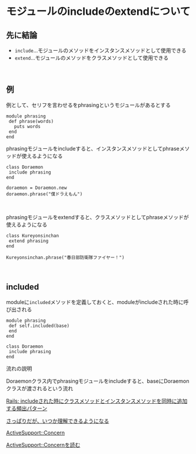 # モジュールのincludeのextendについて

## 先に結論

- `include`...モジュールのメソッドをインスタンスメソッドとして使用できる
- `extend`...モジュールのメソッドをクラスメソッドとして使用できる

<br>

## 例

例として、セリフを言わせるをphrasingというモジュールがあるとする

```
module phrasing
 def phrase(words)
   puts words
 end
end
```

phrasingモジュールをincludeすると、インスタンスメソッドとしてphraseメソッドが使えるようになる

```
class Doraemon
 include phrasing
end

doraemon = Doraemon.new
doraemon.phrase("僕ドラえもん")
```

<br>

phrasingモジュールをextendすると、クラスメソッドとしてphraseメソッドが使えるようになる

```
class Kureyonsinchan
 extend phrasing
end

Kureyonsinchan.phrase("春日部防衛隊ファイヤー！")
```

<br>

## included

moduleに`included`メソッドを定義しておくと、moduleがincludeされた時に呼び出される

```
module phrasing
 def self.included(base)
 end
end

class Doraemon
 include phrasing
end
```

流れの説明

Doraemonクラス内でphrasingモジュールをincludeすると、baseにDoraemonクラスが渡されるという流れ

[Rails: includeされた時にクラスメソッドとインスタンスメソッドを同時に追加する頻出パターン](https://www.techscore.com/blog/2013/03/01/rails-include%E3%81%95%E3%82%8C%E3%81%9F%E6%99%82%E3%81%AB%E3%82%AF%E3%83%A9%E3%82%B9%E3%83%A1%E3%82%BD%E3%83%83%E3%83%89%E3%81%A8%E3%82%A4%E3%83%B3%E3%82%B9%E3%82%BF%E3%83%B3%E3%82%B9%E3%83%A1/)

[さっぱりだが、いつか理解できるようになる](http://hir-aik.hatenablog.com/entry/2014/07/07/164238)

[ActiveSupport::Concern](https://github.com/rails/rails/blob/main/activesupport/lib/active_support/concern.rb)

[ActiveSupport::Concernを読む](https://www.techscore.com/blog/2013/03/25/activesupport%E3%82%92%E8%AA%AD%E3%82%80-activesupportconcern/)
